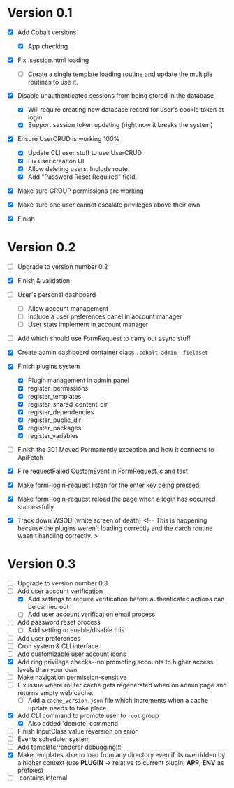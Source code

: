 # Version 0.1
 - [x] Add Cobalt versions
   - [x] App checking
 - [x] Fix .session.html loading
   - [ ] Create a single template loading routine and update the multiple routines to use it.
 - [x] Disable unauthenticated sessions from being stored in the database
   - [x] Will require creating new database record for user's cookie token at login
   - [x] Support session token updating (right now it breaks the system)
 - [x] Ensure UserCRUD is working 100%
   - [x] Update CLI user stuff to use UserCRUD
   - [x] Fix user creation UI
   - [x] Allow deleting users. Include route.
   - [x] Add "Password Reset Required" field.
 - [x] Make sure GROUP permissions are working
 - [x] Make sure one user cannot escalate privileges above their own
 - [x] Finish <help-span>


# Version 0.2
 - [ ] Upgrade to version number 0.2
 - [x] Finish <input-object-array> & validation
   <!-- Is there a better way to do input-object-array? -->
 - [ ] User's personal dashboard
   - [ ] Allow account management
   - [ ] Include a user preferences panel in account manager
   - [ ] User stats implement in account manager
 - [ ] Add <async-button> which should use FormRequest to carry out async stuff
 - [x] Create admin dashboard container class `.cobalt-admin--fieldset`
 - [x] Finish plugins system
   - [x] Plugin management in admin panel
   - [x] register_permissions
   - [x] register_templates
   - [x] register_shared_content_dir
   - [x] register_dependencies
   - [x] register_public_dir
   - [x] register_packages
   - [x] register_variables
 - [ ] Finish the 301 Moved Permanently exception and how it connects to ApiFetch
 - [x] Fire requestFailed CustomEvent in FormRequest.js and test
 - [x] Make form-login-request listen for the enter key being pressed.
 - [x] Make form-login-request reload the page when a login has occurred successfully
 - [x] Track down WSOD (white screen of death) <!-- This is happening because the plugins weren't loading correctly and the catch routine wasn't handling correctly. >


# Version 0.3
 - [ ] Upgrade to version number 0.3
 - [ ] Add user account verification
   - [x] Add settings to require verification before authenticated actions can be carried out
   - [ ] Add user account verification email process
 - [ ] Add password reset process
   - [ ] Add setting to enable/disable this
 - [ ] Add user preferences
 - [ ] Cron system & CLI interface
 - [ ] Add customizable user account icons
 - [x] Add ring privilege checks--no promoting accounts to higher access levels than your own
 - [ ] Make navigation permission-sensitive
 - [ ] Fix issue where router cache gets regenerated when on admin page and returns empty web cache.
   - [ ] Add a `cache_version.json` file which increments when a cache update needs to take place.
 - [x] Add CLI command to promote user to `root` group
   - [x] Also added 'demote' command
 - [ ] Finish InputClass value reversion on error
 - [ ] Events scheduler system
 - [ ] Add template/renderer debugging!!!
 - [x] Make templates able to load from any directory even if its overridden by a higher context (use __PLUGIN__ -> relative to current plugin, __APP__, __ENV__ as prefixes)
 - [ ] <replicator-button> contains internal <template>
 - [ ] Cobalt plugins
   - [ ] Cobalt version checking for each plugin
   - [ ] register_cli_commands


# Version 0.4
- [ ] Upgrade to version 0.4
- [ ] Finish &lt;async-wizard&gt;
- [ ] Allow plugins to display their own panel when you click on their name.
- [x] Add widgets to admin dashboard
   - [ ] Apps can add their own widgets
   - [ ] Plugins can add widgets
 - [ ] Finish autocomplete
   - [ ] Fire event on autocomplete found - This should be a CHANGE event.
   - [ ] Replace the search element in input-array with auto-complete
- [ ] Define criteria for ring privileges

# Todo
 - [ ] Make duotone icon set a plugin
 - [ ] Update the Settings Manager so it instantiates Settings class (interface of iterable)
   - [ ] Settings class contains every default value as a method